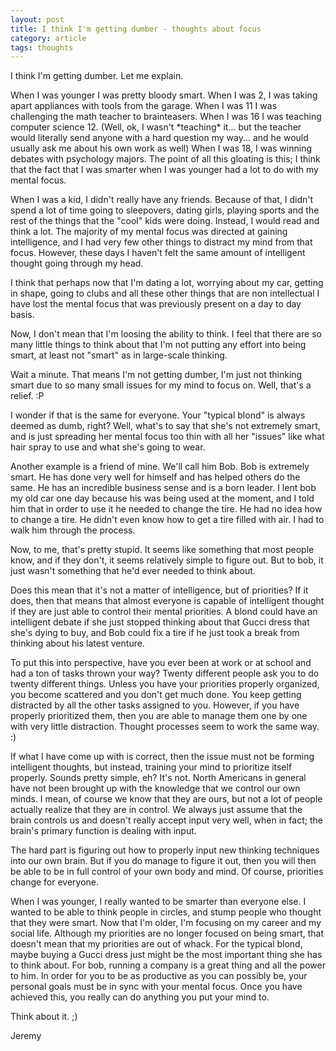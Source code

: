 ```yaml
---
layout: post
title: I think I'm getting dumber - thoughts about focus
category: article
tags: thoughts
---
```


I think I'm getting dumber. Let me explain.

When I was younger I was pretty bloody smart. When I was 2, I was taking apart appliances with tools from the garage. When I was 11 I was challenging the math teacher to brainteasers. When I was 16 I was teaching computer science 12. (Well, ok, I wasn't \*teaching\* it... but the teacher would literally send anyone with a hard question my way... and he would usually ask me about his own work as well) When I was 18, I was winning debates with psychology majors. The point of all this gloating is this; I think that the fact that I was smarter when I was younger had a lot to do with my mental focus.

When I was a kid, I didn't really have any friends. Because of that, I didn't spend a lot of time going to sleepovers, dating girls, playing sports and the rest of the things that the "cool" kids were doing. Instead, I would read and think a lot. The majority of my mental focus was directed at gaining intelligence, and I had very few other things to distract my mind from that focus. However, these days I haven't felt the same amount of intelligent thought going through my head.

I think that perhaps now that I'm dating a lot, worrying about my car, getting in shape, going to clubs and all these other things that are non intellectual I have lost the mental focus that was previously present on a day to day basis.

Now, I don't mean that I'm loosing the ability to think. I feel that there are so many little things to think about that I'm not putting any effort into being smart, at least not "smart" as in large-scale thinking.

Wait a minute. That means I'm not getting dumber, I'm just not thinking smart due to so many small issues for my mind to focus on. Well, that's a relief. :P

I wonder if that is the same for everyone. Your "typical blond" is always deemed as dumb, right? Well, what's to say that she's not extremely smart, and is just spreading her mental focus too thin with all her "issues" like what hair spray to use and what she's going to wear.

Another example is a friend of mine. We'll call him Bob. Bob is extremely smart. He has done very well for himself and has helped others do the same. He has an incredible business sense and is a born leader. I lent bob my old car one day because his was being used at the moment, and I told him that in order to use it he needed to change the tire. He had no idea how to change a tire. He didn't even know how to get a tire filled with air. I had to walk him through the process.

Now, to me, that's pretty stupid. It seems like something that most people know, and if they don't, it seems relatively simple to figure out. But to bob, it just wasn't something that he'd ever needed to think about.

Does this mean that it's not a matter of intelligence, but of priorities? If it does, then that means that almost everyone is capable of intelligent thought if they are just able to control their mental priorities. A blond could have an intelligent debate if she just stopped thinking about that Gucci dress that she's dying to buy, and Bob could fix a tire if he just took a break from thinking about his latest venture.

To put this into perspective, have you ever been at work or at school and had a ton of tasks thrown your way? Twenty different people ask you to do twenty different things. Unless you have your priorities properly organized, you become scattered and you don't get much done. You keep getting distracted by all the other tasks assigned to you. However, if you have properly prioritized them, then you are able to manage them one by one with very little distraction. Thought processes seem to work the same way. :)

If what I have come up with is correct, then the issue must not be forming intelligent thoughts, but instead, training your mind to prioritize itself properly. Sounds pretty simple, eh? It's not. North Americans in general have not been brought up with the knowledge that we control our own minds. I mean, of course we know that they are ours, but not a lot of people actually realize that they are in control. We always just assume that the brain controls us and doesn't really accept input very well, when in fact; the brain's primary function is dealing with input.

The hard part is figuring out how to properly input new thinking techniques into our own brain. But if you do manage to figure it out, then you will then be able to be in full control of your own body and mind. Of course, priorities change for everyone.

When I was younger, I really wanted to be smarter than everyone else. I wanted to be able to think people in circles, and stump people who thought that they were smart. Now that I'm older, I'm focusing on my career and my social life. Although my priorities are no longer focused on being smart, that doesn't mean that my priorities are out of whack. For the typical blond, maybe buying a Gucci dress just might be the most important thing she has to think about. For bob, running a company is a great thing and all the power to him. In order for you to be as productive as you can possibly be, your personal goals must be in sync with your mental focus. Once you have achieved this, you really can do anything you put your mind to.

Think about it. ;)

Jeremy